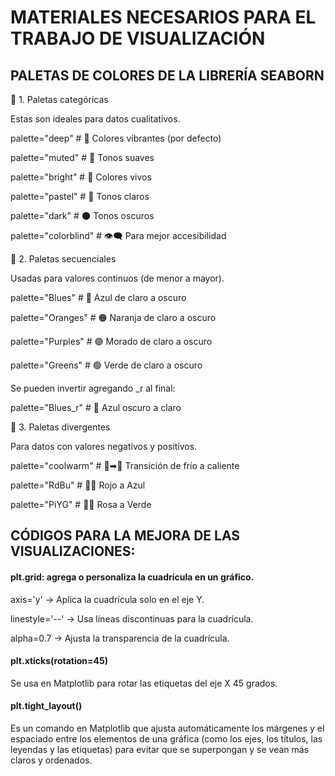 
# MATERIALES NECESARIOS PARA EL TRABAJO DE VISUALIZACIÓN


## PALETAS DE COLORES DE LA LIBRERÍA SEABORN

📌 1. Paletas categóricas

Estas son ideales para datos cualitativos.

palette="deep"       # 🎨 Colores vibrantes (por defecto)

palette="muted"      # 🌅 Tonos suaves

palette="bright"     # 🌈 Colores vivos

palette="pastel"     # 🎨 Tonos claros

palette="dark"       # 🌑 Tonos oscuros

palette="colorblind" # 👁‍🗨 Para mejor accesibilidad

📌 2. Paletas secuenciales

Usadas para valores continuos (de menor a mayor).

palette="Blues"   # 🔵 Azul de claro a oscuro

palette="Oranges" # 🟠 Naranja de claro a oscuro

palette="Purples" # 🟣 Morado de claro a oscuro

palette="Greens"  # 🟢 Verde de claro a oscuro

Se pueden invertir agregando _r al final:

palette="Blues_r"  # 🔄 Azul oscuro a claro

📌 3. Paletas divergentes

Para datos con valores negativos y positivos.

palette="coolwarm" # 🔵➡🔴 Transición de frío a caliente

palette="RdBu"     # 🔴🔵 Rojo a Azul

palette="PiYG"     # 💖💚 Rosa a Verde


## CÓDIGOS PARA LA MEJORA DE LAS VISUALIZACIONES:


#### plt.grid: agrega o personaliza la cuadrícula en un gráfico.

axis='y' → Aplica la cuadrícula solo en el eje Y.

linestyle='--' → Usa líneas discontinuas para la cuadrícula.

alpha=0.7 → Ajusta la transparencia de la cuadrícula.


#### plt.xticks(rotation=45) 

Se usa en Matplotlib para rotar las etiquetas del eje X 45 grados.


#### plt.tight_layout()

Es un comando en Matplotlib que ajusta automáticamente los márgenes y el espaciado entre los elementos de una gráfica (como los ejes, los títulos, las leyendas y las etiquetas) para evitar que se superpongan y se vean más claros y ordenados.

